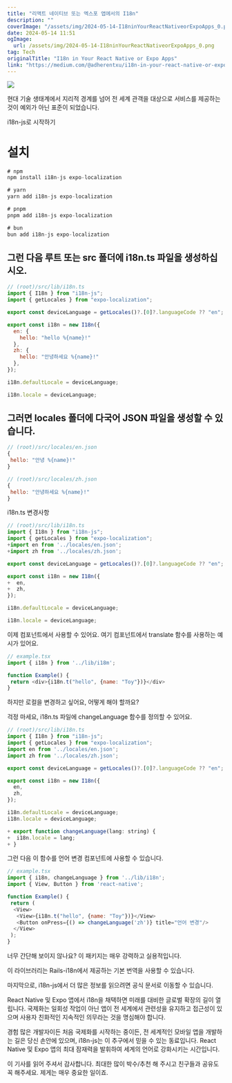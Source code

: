 ```yaml
---
title: "리액트 네이티브 또는 엑스포 앱에서의 I18n"
description: ""
coverImage: "/assets/img/2024-05-14-I18ninYourReactNativeorExpoApps_0.png"
date: 2024-05-14 11:51
ogImage: 
  url: /assets/img/2024-05-14-I18ninYourReactNativeorExpoApps_0.png
tag: Tech
originalTitle: "I18n in Your React Native or Expo Apps"
link: "https://medium.com/@adherentxu/i18n-in-your-react-native-or-expo-apps-eb92a1a8b1b5"
---
```



<img src="/assets/img/2024-05-14-I18ninYourReactNativeorExpoApps_0.png" />

현대 기술 생태계에서 지리적 경계를 넘어 전 세계 관객을 대상으로 서비스를 제공하는 것이 예외가 아닌 표준이 되었습니다.

i18n-js로 시작하기

# 설치



```js
# npm
npm install i18n-js expo-localization

# yarn
yarn add i18n-js expo-localization

# pnpm
pnpm add i18n-js expo-localization

# bun
bun add i18n-js expo-localization
```

## 그런 다음 루트 또는 src 폴더에 i18n.ts 파일을 생성하십시오.

```js
// (root)/src/lib/i18n.ts
import { I18n } from "i18n-js";
import { getLocales } from "expo-localization";

export const deviceLanguage = getLocales()?.[0]?.languageCode ?? "en";

export const i18n = new I18n({
  en: {
    hello: "hello %{name}!"
  },
  zh: {
    hello: "안녕하세요 %{name}!"
  },
});

i18n.defaultLocale = deviceLanguage;

i18n.locale = deviceLanguage;
```

## 그러면 locales 폴더에 다국어 JSON 파일을 생성할 수 있습니다.



```js
// (root)/src/locales/en.json
{
 hello: "안녕 %{name}!"
}
```

```js
// (root)/src/locales/zh.json
{
 hello: "안녕하세요 %{name}!"
}
```

i18n.ts 변경사항

```js
// (root)/src/lib/i18n.ts
import { I18n } from "i18n-js";
import { getLocales } from "expo-localization";
+import en from '../locales/en.json';
+import zh from '../locales/zh.json';

export const deviceLanguage = getLocales()?.[0]?.languageCode ?? "en";

export const i18n = new I18n({
+  en,
+  zh,
});

i18n.defaultLocale = deviceLanguage;

i18n.locale = deviceLanguage;
```



이제 컴포넌트에서 사용할 수 있어요. 여기 컴포넌트에서 translate 함수를 사용하는 예시가 있어요.

```js
// example.tsx
import { i18n } from '../lib/i18m';

function Example() {
 return <div>{i18n.t("hello", {name: "Toy"})}</div>
}
```

하지만 로컬을 변경하고 싶어요, 어떻게 해야 할까요?

걱정 마세요, i18n.ts 파일에 changeLanguage 함수를 정의할 수 있어요.



```js
// (root)/src/lib/i18n.ts
import { I18n } from "i18n-js";
import { getLocales } from "expo-localization";
import en from '../locales/en.json';
import zh from '../locales/zh.json';

export const deviceLanguage = getLocales()?.[0]?.languageCode ?? "en";

export const i18n = new I18n({
  en,
  zh,
});

i18n.defaultLocale = deviceLanguage;
i18n.locale = deviceLanguage;

+ export function changeLanguage(lang: string) {
+  i18n.locale = lang;
+ }
```

그런 다음 이 함수를 언어 변경 컴포넌트에 사용할 수 있습니다.

```js
// example.tsx
import { i18n, changeLanguage } from '../lib/i18n';
import { View, Button } from 'react-native';

function Example() {
 return (
  <View>
   <View>{i18n.t("hello", {name: "Toy"})}</View>
   <Button onPress={() => changeLanguage('zh')} title="언어 변경"/>
  </View>
 );
}
```

너무 간단해 보이지 않나요? 이 패키지는 매우 강력하고 실용적입니다.




이 라이브러리는 Rails-i18n에서 제공하는 기본 번역을 사용할 수 있습니다.

마지막으로, i18n-js에서 더 많은 정보를 읽으려면 공식 문서로 이동할 수 있습니다.

React Native 및 Expo 앱에서 i18n을 채택하면 미래를 대비한 글로벌 확장의 길이 열립니다. 국제화는 일회성 작업이 아닌 앱이 전 세계에서 관련성을 유지하고 접근성이 있으며 사용자 친화적인 지속적인 의무라는 것을 명심해야 합니다.

경험 많은 개발자이든 처음 국제화를 시작하는 중이든, 전 세계적인 모바일 앱을 개발하는 길은 당신 손안에 있으며, i18n-js는 이 추구에서 믿을 수 있는 동료입니다. React Native 및 Expo 앱의 최대 잠재력을 발휘하여 세계의 언어로 강화시키는 시간입니다.



이 기사를 읽어 주셔서 감사합니다. 최대한 많이 박수/추천 해 주시고 친구들과 공유도 꼭 해주세요. 제게는 매우 중요한 일이죠.
